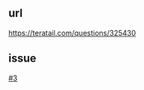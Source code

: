 
## url
https://teratail.com/questions/325430

## issue
[#3](https://github.com/mnakaigawa/ngw-teratail-answer-sample/issues/3)
